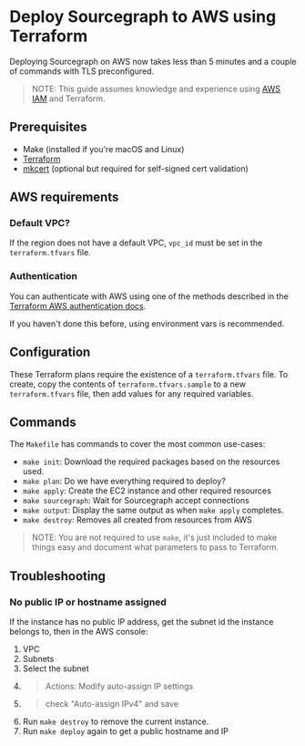 # Deploy Sourcegraph to AWS using Terraform

Deploying Sourcegraph on AWS now takes less than 5 minutes and a couple of commands with TLS preconfigured.

> NOTE: This guide assumes knowledge and experience using [AWS IAM](https://docs.aws.amazon.com/iam/index.html#lang/en_us) and Terraform.

## Prerequisites

- Make (installed if you're macOS and Linux)
- [Terraform](https://learn.hashicorp.com/terraform/getting-started/install.html)
- [mkcert](https://github.com/FiloSottile/mkcert) (optional but required for self-signed cert validation)

## AWS requirements

### Default VPC?

If the region does not have a default VPC, `vpc_id` must be set in the `terraform.tfvars` file.

### Authentication

You can authenticate with AWS using one of the methods described in the [Terraform AWS authentication docs](https://www.terraform.io/docs/providers/aws/#environment-variables).

If you haven't done this before, using environment vars is recommended.

## Configuration

These Terraform plans require the existence of a `terraform.tfvars` file. To create, copy the contents of `terraform.tfvars.sample` to a new `terraform.tfvars` file, then add values for any required variables.

## Commands

The `Makefile` has commands to cover the most common use-cases:

- `make init`: Download the required packages based on the resources used.
- `make plan`: Do we have everything required to deploy?
- `make apply`: Create the EC2 instance and other required resources
- `make sourcegraph`: Wait for Sourcegraph accept connections
- `make output`: Display the same output as when `make apply` completes.
- `make destroy`: Removes all created from resources from AWS

> NOTE: You are not required to use `make`, it's just included to make things easy and document what parameters to pass to Terraform.

## Troubleshooting

### No public IP or hostname assigned

If the instance has no public IP address, get the subnet id the instance belongs to, then in the AWS console:

1. VPC
1. Subnets
1. Select the subnet 
1. > Actions: Modify auto-assign IP settings
1. > check "Auto-assign IPv4" and save
1. Run `make destroy` to remove the current instance.
1. Run `make deploy` again to get a public hostname and IP

